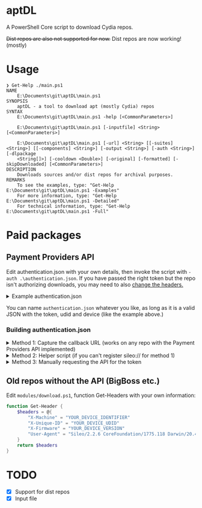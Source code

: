 # aptDL
A PowerShell Core script to download Cydia repos.

~~Dist repos are also not supported for now.~~ Dist repos are now working! (mostly)

# Usage
```
❯ Get-Help ./main.ps1
NAME
    E:\Documents\git\aptDL\main.ps1
SYNOPSIS
    aptDL - a tool to download apt (mostly Cydia) repos
SYNTAX
    E:\Documents\git\aptDL\main.ps1 -help [<CommonParameters>]

    E:\Documents\git\aptDL\main.ps1 [-inputfile] <String> [<CommonParameters>]

    E:\Documents\git\aptDL\main.ps1 [-url] <String> [[-suites] <String>] [[-components] <String>] [-output <String>] [-auth <String>] [-dlpackage
    <String[]>] [-cooldown <Double>] [-original] [-formatted] [-skipDownloaded] [<CommonParameters>]
DESCRIPTION
    Downloads sources and/or dist repos for archival purposes.
REMARKS
    To see the examples, type: "Get-Help E:\Documents\git\aptDL\main.ps1 -Examples"
    For more information, type: "Get-Help E:\Documents\git\aptDL\main.ps1 -Detailed"
    For technical information, type: "Get-Help E:\Documents\git\aptDL\main.ps1 -Full"

```

# Paid packages
## Payment Providers API
Edit authentication.json with your own details, then invoke the script with `-auth .\authentication.json`. If you have passed the right token but the repo isn't authorizing downloads, you may need to also [change the headers.](#old-repos-without-the-api-bigboss-etc)

<details>
  <summary>Example authentication.json</summary>

  ```json
  {
      "token": "f2ca1bb6c7e907d06dafe4687e579fce76b37e4e93b7605022da52e6ccc26fd2",
      "udid": "4e1243bd22c66e76c2ba9eddc1f91394e57f9f83",
      "device": "iPhone7,2"
  }
  ```
</details>

You can name `authentication.json` whatever you like, as long as it is a valid JSON with the token, udid and device (like the example above.)
### Building authentication.json
<details>
  <summary>Method 1: Capture the callback URL (works on any repo with the Payment Providers API implemented)</summary>

  Register the sileo:// protocol and point it to `get_token.exe` (Windows) or `get_token.ps1` (Linux).
  - [Registering a URL protocol on Windows](https://stackoverflow.com/questions/80650/how-do-i-register-a-custom-url-protocol-in-windows)
  - [Registering a URL protocol on Linux](https://unix.stackexchange.com/questions/497146/create-a-custom-url-protocol-handler)
  - I've never really used macOS so I don't know how to register a URL protocol there /shrug

  Then, run the `get_token.ps1` script and fill in the information. After that, a browser window will open, allowing you to login with your repo. After you've linked your "device" with the repo, a console app will appear showing your token. Verify that the token showed matches the one in `authentication.json`.

  Once you've finished, just call the download script with `-auth authentication.json`. Reminder that each authentication will only work with one repo.
</details>

<details>
  <summary>Method 2: Helper script (if you can't register sileo:// for method 1)</summary>

  - Use the extension cookies.txt to dump cookies of the repo's website
  - Run `get_token/Get-TokenNoSileo.ps1` and fill in the required information. You can change where it saves the json with the flag `-output <LOCATION>`.

  Tested to work on Chariz, Packix and Twickd by default. Other repos may need more work, as detailed [here.](https://github.com/extradummythicc/aptDL/wiki/Custom-workarounds-to-get-the-token-if-you-cannot-register-the-Sileo-URL-protocol#exceptions)
</details>

<details>
  <summary>Method 3: Manually requesting the API for the token</summary>

  [Refer to this wiki page to get the token.](https://github.com/extradummythicc/aptDL/wiki/Custom-workarounds-to-get-the-token-if-you-cannot-register-the-Sileo-URL-protocol)

  After you finish, build `authentication.json` [according to the example.](#example-authenticationjson)
</details>

## Old repos without the API (BigBoss etc.)
Edit `modules/download.ps1`, function Get-Headers with your own information:
```powershell
function Get-Header {
    $headers = @{
        "X-Machine" = "YOUR_DEVICE_IDENTIFIER"
        "X-Unique-ID" = "YOUR_DEVICE_UDID"
        "X-Firmware" = "YOUR_DEVICE_VERSION"
        "User-Agent" = "Sileo/2.2.6 CoreFoundation/1775.118 Darwin/20.4.0"
    }
    return $headers
}
```

# TODO
- [x] Support for dist repos
- [x] Input file
